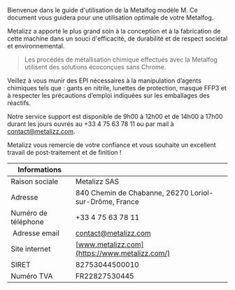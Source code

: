 Bienvenue dans le guide d'utilisation de la Metalfog modèle M. Ce document vous guidera pour une utilisation optimale de votre Metalfog.

Metalizz a apporté le plus grand soin à la conception et à la fabrication de cette machine dans un souci d'efficacité, de durabilité et de respect sociétal et environnemental.

> Les procédés de métallisation chimique effectués avec la Metalfog utilisent des solutions écoconçues sans Chrome.

Veillez à vous munir des EPI nécessaires à la manipulation d’agents chimiques tels que : gants en nitrile, lunettes de protection, masque FFP3 et à respecter les précautions d’emploi indiquées sur les emballages des réactifs.

Notre service support est disponible de 9h00 à 12h00 et de 14h00 à 17h00 durant les jours ouvrés au +33 4 75 63 78 11 ou par mail à [contact@metalizz.com](mailto:contact@metalizz.com).

Metalizz vous remercie de votre confiance et vous souhaite un excellent travail de post-traitement et de finition !



| Informations | |
| ---- | ---- |
| Raison sociale | Metalizz SAS |
| Adresse | 840 Chemin de Chabanne, 26270 Loriol-sur-Drôme, France |
| Numéro de téléphone | +33 4 75 63 78 11 |
| Adresse email | [contact@metalizz.com](mailto:contact@metalizz.com) |
| Site internet | [www.metalizz.com](https://www.metalizz.com/) |
| SIRET | 82753044500010 |
| Numéro TVA |FR22827530445 |
